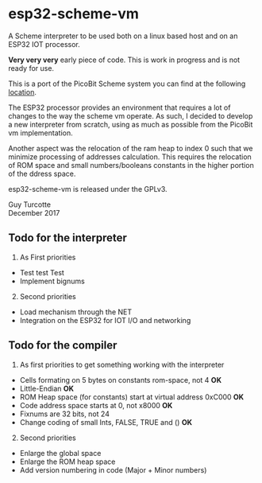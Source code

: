 # esp32-scheme-vm

A Scheme interpreter to be used both on a linux based host and on an ESP32 IOT processor.

**__Very very very__** early piece of code. This is work in progress and is not ready for use.

This is a port of the PicoBit Scheme system you can find at the following
[location](https://github.com/stamourv/picobit).

The ESP32 processor provides an environment that requires a lot of changes to
the way the scheme vm operate. As such, I decided to develop a new interpreter
from scratch, using as much as possible from the PicoBit vm implementation.

Another aspect was the relocation of the ram heap to index 0 such that we
minimize processing of addresses calculation. This requires the relocation of
ROM space and small numbers/booleans constants in the higher portion of the
ddress space.

esp32-scheme-vm is released under the GPLv3.

Guy Turcotte  
December 2017

## Todo for the interpreter

1. As First priorities

  * Test test Test
  * Implement bignums

2. Second priorities

  * Load mechanism through the NET
  * Integration on the ESP32 for IOT I/O and networking

## Todo for the compiler

1. As first priorities to get something working with the interpreter

  * Cells formating on 5 bytes on constants rom-space, not 4 **OK**
  * Little-Endian **OK**
  * ROM Heap space (for constants) start at virtual address 0xC000 **OK**
  * Code address space starts at 0, not x8000 **OK**
  * Fixnums are 32 bits, not 24
  * Change coding of small Ints, FALSE, TRUE and () **OK**

2. Second priorities

  * Enlarge the global space
  * Enlarge the ROM heap space
  * Add version numbering in code (Major + Minor numbers)

